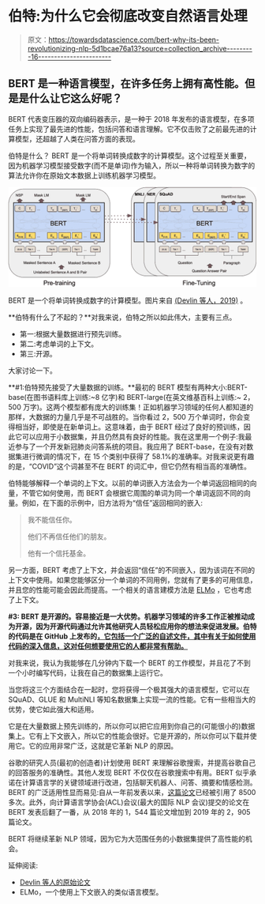 # 伯特:为什么它会彻底改变自然语言处理

> 原文：<https://towardsdatascience.com/bert-why-its-been-revolutionizing-nlp-5d1bcae76a13?source=collection_archive---------16----------------------->

## BERT 是一种语言模型，在许多任务上拥有高性能。但是是什么让它这么好呢？

BERT 代表变压器的双向编码器表示，是一种于 2018 年发布的语言模型，在多项任务上实现了最先进的性能，包括问答和语言理解。它不仅击败了之前最先进的计算模型，还超越了人类在问答方面的表现。

伯特是什么？ BERT 是一个将单词转换成数字的计算模型。这个过程至关重要，因为机器学习模型接受数字(而不是单词)作为输入，所以一种将单词转换为数字的算法允许你在原始文本数据上训练机器学习模型。

![](img/3edca3566899fc294b2c85acf015b052.png)

BERT 是一个将单词转换成数字的计算模型。图片来自 [(Devlin 等人，2019)](https://arxiv.org/pdf/1810.04805.pdf) 。

**伯特有什么了不起的？**对我来说，伯特之所以如此伟大，主要有三点。

*   第一:根据大量数据进行预先训练。
*   第二:考虑单词的上下文。
*   第三:开源。

大家讨论一下。

**#1:伯特预先接受了大量数据的训练。**最初的 BERT 模型有两种大小:BERT-base(在图书语料库上训练:~8 亿字)和 BERT-large(在英文维基百科上训练:~ 2，500 万字)。这两个模型都有庞大的训练集！正如机器学习领域的任何人都知道的那样，大数据的力量几乎是不可战胜的。当你看过 2，500 万个单词时，你会变得相当好，即使是在新单词上。这意味着，由于 BERT 经过了良好的预训练，因此它可以应用于小数据集，并且仍然具有良好的性能。我在这里用一个例子:我最近参与了一个开发新冠肺炎问答系统的项目。我应用了 BERT-base，在没有对数据集进行微调的情况下，在 15 个类别中获得了 58.1%的准确率。对我来说更有趣的是，“COVID”这个词甚至不在 BERT 的词汇中，但它仍然有相当高的准确性。

伯特能够解释一个单词的上下文。以前的单词嵌入方法会为一个单词返回相同的向量，不管它如何使用，而 BERT 会根据它周围的单词为同一个单词返回不同的向量。例如，在下面的示例中，旧方法将为“信任”返回相同的嵌入:

> 我不能信任你。
> 
> 他们不再信任他们的朋友。
> 
> 他有一个信托基金。

另一方面，BERT 考虑了上下文，并会返回“信任”的不同嵌入，因为该词在不同的上下文中使用。如果您能够区分一个单词的不同用例，您就有了更多的可用信息，并且您的性能可能会因此而提高。一个相关的语言建模方法是 [ELMo](https://arxiv.org/pdf/1802.05365.pdf) ，它也考虑了上下文。

**#3: BERT 是开源的。容易接近是一大优势。机器学习领域的许多工作正被推动成为开源，因为开源代码通过允许其他研究人员轻松应用你的想法来促进发展。伯特的代码是在 GitHub 上发布的[，它包括一个广泛的自述文件，其中有关于如何使用代码的深入信息，这对任何想要使用它的人都非常有帮助。](https://github.com/google-research/bert)**

对我来说，我认为我能够在几分钟内下载一个 BERT 的工作模型，并且花了不到一个小时编写代码，让我在自己的数据集上运行它。

当您将这三个方面结合在一起时，您将获得一个极其强大的语言模型，它可以在 SQuAD、GLUE 和 MultiNLI 等知名数据集上实现一流的性能。它有一些相当大的优势，使它如此强大和适用。

它是在大量数据上预先训练的，所以你可以把它应用到你自己的(可能很小的)数据集上。它有上下文嵌入，所以它的性能会很好。它是开源的，所以你可以下载并使用它。它的应用非常广泛，这就是它革新 NLP 的原因。

谷歌的研究人员(最初的创造者)计划使用 BERT 来理解谷歌搜索，并提高谷歌自己的回答服务的准确性。其他人发现 BERT 不仅仅在谷歌搜索中有用。BERT 似乎承诺在计算语言学的关键领域进行改进，包括聊天机器人、问答、摘要和情感检测。BERT 的广泛适用性显而易见:自从一年前发表以来，[这篇论文](https://arxiv.org/pdf/1810.04805.pdf)已经被引用了 8500 多次。此外，向计算语言学协会(ACL)会议(最大的国际 NLP 会议)提交的论文在 BERT 发表后翻了一番，从 2018 年的 1，544 篇论文增加到 2019 年的 2，905 篇论文。

BERT 将继续革新 NLP 领域，因为它为大范围任务的小数据集提供了高性能的机会。

延伸阅读:

*   [Devlin 等人的原始论文](https://arxiv.org/pdf/1810.04805.pdf)
*   ELMo，一个使用上下文嵌入的类似语言模型。